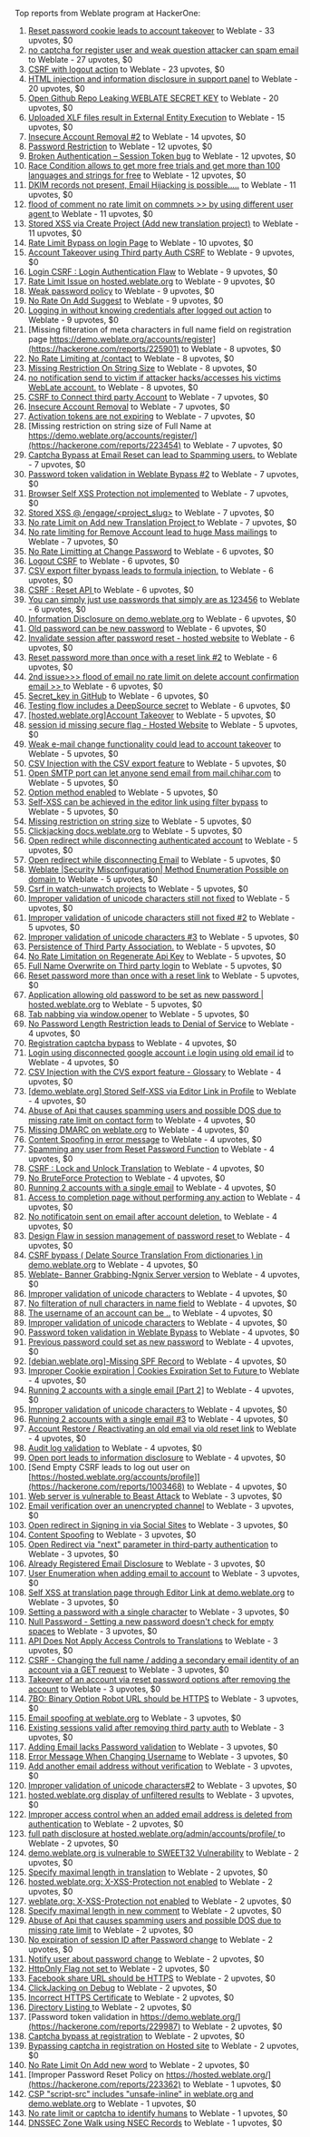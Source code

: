 Top reports from Weblate program at HackerOne:

1. [Reset password cookie leads to account takeover](https://hackerone.com/reports/1004536) to Weblate - 33 upvotes, $0
2. [no captcha for register user and weak question attacker can spam email](https://hackerone.com/reports/236398) to Weblate - 27 upvotes, $0
3. [CSRF with logout action](https://hackerone.com/reports/1971589) to Weblate - 23 upvotes, $0
4. [HTML injection and information disclosure in support panel](https://hackerone.com/reports/634312) to Weblate - 20 upvotes, $0
5. [Open Github Repo Leaking WEBLATE SECRET KEY](https://hackerone.com/reports/942146) to Weblate - 20 upvotes, $0
6. [Uploaded XLF files result in External Entity Execution](https://hackerone.com/reports/232614) to Weblate - 15 upvotes, $0
7. [Insecure Account Removal #2](https://hackerone.com/reports/229532) to Weblate - 14 upvotes, $0
8. [Password Restriction](https://hackerone.com/reports/229920) to Weblate - 12 upvotes, $0
9. [Broken Authentication – Session Token bug](https://hackerone.com/reports/400826) to Weblate - 12 upvotes, $0
10. [Race Condition allows to get more free trials and get more than 100 languages and strings for free](https://hackerone.com/reports/1087188) to Weblate - 12 upvotes, $0
11. [DKIM records not present, Email Hijacking is possible.....](https://hackerone.com/reports/253926) to Weblate - 11 upvotes, $0
12. [flood of comment no rate  limit on commnets \>\>  by using different user agent ](https://hackerone.com/reports/404035) to Weblate - 11 upvotes, $0
13. [Stored XSS via Create Project (Add new translation project)](https://hackerone.com/reports/610219) to Weblate - 11 upvotes, $0
14. [Rate Limit Bypass on login Page](https://hackerone.com/reports/224460) to Weblate - 10 upvotes, $0
15. [Account Takeover using Third party Auth CSRF](https://hackerone.com/reports/225653) to Weblate - 9 upvotes, $0
16. [Login CSRF : Login Authentication Flaw](https://hackerone.com/reports/229528) to Weblate - 9 upvotes, $0
17. [Rate Limit Issue on hosted.weblate.org](https://hackerone.com/reports/229825) to Weblate - 9 upvotes, $0
18. [Weak password policy](https://hackerone.com/reports/224572) to Weblate - 9 upvotes, $0
19. [No Rate On Add Suggest](https://hackerone.com/reports/481654) to Weblate - 9 upvotes, $0
20. [Logging in without knowing credentials after logged out action](https://hackerone.com/reports/1971610) to Weblate - 9 upvotes, $0
21. [Missing filteration of meta characters in full name field on registration page https://demo.weblate.org/accounts/register](https://hackerone.com/reports/225901) to Weblate - 8 upvotes, $0
22. [No Rate Limiting at /contact](https://hackerone.com/reports/229511) to Weblate - 8 upvotes, $0
23. [Missing Restriction On String Size](https://hackerone.com/reports/257376) to Weblate - 8 upvotes, $0
24. [no notification send to victim if attacker hacks/accesses his victims WebLate account.](https://hackerone.com/reports/282772) to Weblate - 8 upvotes, $0
25. [CSRF to Connect third party Account](https://hackerone.com/reports/225100) to Weblate - 7 upvotes, $0
26. [Insecure Account Removal](https://hackerone.com/reports/223355) to Weblate - 7 upvotes, $0
27. [Activation tokens are not expiring](https://hackerone.com/reports/223339) to Weblate - 7 upvotes, $0
28. [Missing restriction on string size of Full Name at https://demo.weblate.org/accounts/register/](https://hackerone.com/reports/223454) to Weblate - 7 upvotes, $0
29. [Captcha Bypass at Email Reset can lead to Spamming users.](https://hackerone.com/reports/229541) to Weblate - 7 upvotes, $0
30. [Password token validation in Weblate Bypass #2](https://hackerone.com/reports/244287) to Weblate - 7 upvotes, $0
31. [Browser Self XSS Protection not implemented](https://hackerone.com/reports/400781) to Weblate - 7 upvotes, $0
32. [Stored XSS @ /engage/\<project_slug\>](https://hackerone.com/reports/472391) to Weblate - 7 upvotes, $0
33. [No rate Limit on Add new Translation Project ](https://hackerone.com/reports/1238749) to Weblate - 7 upvotes, $0
34. [No rate limiting for Remove Account lead to huge Mass mailings](https://hackerone.com/reports/1723445) to Weblate - 7 upvotes, $0
35. [No Rate Limitting at Change Password](https://hackerone.com/reports/223694) to Weblate - 6 upvotes, $0
36. [Logout CSRF](https://hackerone.com/reports/223329) to Weblate - 6 upvotes, $0
37. [CSV export filter bypass leads to formula injection.](https://hackerone.com/reports/223999) to Weblate - 6 upvotes, $0
38. [CSRF : Reset API ](https://hackerone.com/reports/223333) to Weblate - 6 upvotes, $0
39. [You can simply just use passwords that simply are as 123456](https://hackerone.com/reports/223374) to Weblate - 6 upvotes, $0
40. [Information Disclosure on demo.weblate.org](https://hackerone.com/reports/229620) to Weblate - 6 upvotes, $0
41. [Old password can be new password](https://hackerone.com/reports/229577) to Weblate - 6 upvotes, $0
42. [Invalidate session after password reset - hosted website](https://hackerone.com/reports/224362) to Weblate - 6 upvotes, $0
43. [Reset password more than once with a reset link #2](https://hackerone.com/reports/245450) to Weblate - 6 upvotes, $0
44. [2nd issue\>\>\> flood of email  no rate limit on delete account confirmation email \>\> ](https://hackerone.com/reports/404713) to Weblate - 6 upvotes, $0
45. [Secret_key in GitHub](https://hackerone.com/reports/926093) to Weblate - 6 upvotes, $0
46. [Testing flow includes a DeepSource secret](https://hackerone.com/reports/1927499) to Weblate - 6 upvotes, $0
47. [[hosted.weblate.org]Account Takeover](https://hackerone.com/reports/223637) to Weblate - 5 upvotes, $0
48. [session id missing secure flag - Hosted Website](https://hackerone.com/reports/224379) to Weblate - 5 upvotes, $0
49. [Weak e-mail change functionality could lead to account takeover](https://hackerone.com/reports/223461) to Weblate - 5 upvotes, $0
50. [CSV Injection with the CSV export feature](https://hackerone.com/reports/223344) to Weblate - 5 upvotes, $0
51. [Open SMTP port can let anyone send email from mail.chihar.com](https://hackerone.com/reports/223435) to Weblate - 5 upvotes, $0
52. [Option method enabled](https://hackerone.com/reports/230194) to Weblate - 5 upvotes, $0
53. [Self-XSS can be achieved in the editor link using filter bypass](https://hackerone.com/reports/229735) to Weblate - 5 upvotes, $0
54. [Missing restriction on string size](https://hackerone.com/reports/229796) to Weblate - 5 upvotes, $0
55. [Clickjacking docs.weblate.org](https://hackerone.com/reports/223391) to Weblate - 5 upvotes, $0
56. [Open redirect while disconnecting authenticated account](https://hackerone.com/reports/224317) to Weblate - 5 upvotes, $0
57. [Open redirect while disconnecting Email](https://hackerone.com/reports/238117) to Weblate - 5 upvotes, $0
58. [Weblate |Security Misconfiguration| Method Enumeration Possible on domain ](https://hackerone.com/reports/230648) to Weblate - 5 upvotes, $0
59. [Csrf in watch-unwatch projects](https://hackerone.com/reports/229405) to Weblate - 5 upvotes, $0
60. [Improper validation of unicode characters still not fixed](https://hackerone.com/reports/241596) to Weblate - 5 upvotes, $0
61. [Improper validation of unicode characters still not fixed #2](https://hackerone.com/reports/243611) to Weblate - 5 upvotes, $0
62. [Improper validation of unicode characters #3](https://hackerone.com/reports/243635) to Weblate - 5 upvotes, $0
63. [Persistence of Third Party Association.](https://hackerone.com/reports/241623) to Weblate - 5 upvotes, $0
64. [No Rate Limitation on Regenerate Api Key](https://hackerone.com/reports/243619) to Weblate - 5 upvotes, $0
65. [Full Name Overwrite on Third party login](https://hackerone.com/reports/241598) to Weblate - 5 upvotes, $0
66. [Reset password more than once with a reset link](https://hackerone.com/reports/243594) to Weblate - 5 upvotes, $0
67. [ Application allowing old password to be set as new password | hosted.weblate.org](https://hackerone.com/reports/264934) to Weblate - 5 upvotes, $0
68. [Tab nabbing via window.opener](https://hackerone.com/reports/403891) to Weblate - 5 upvotes, $0
69. [No Password Length Restriction leads to Denial of Service](https://hackerone.com/reports/223854) to Weblate - 4 upvotes, $0
70. [Registration captcha bypass](https://hackerone.com/reports/223324) to Weblate - 4 upvotes, $0
71. [Login using disconnected google account i.e login using old email id](https://hackerone.com/reports/223427) to Weblate - 4 upvotes, $0
72. [CSV Injection with the CVS export feature - Glossary](https://hackerone.com/reports/224291) to Weblate - 4 upvotes, $0
73. [[demo.weblate.org] Stored Self-XSS via Editor Link in Profile](https://hackerone.com/reports/223331) to Weblate - 4 upvotes, $0
74. [Abuse of Api that causes spamming users and possible DOS due to missing rate limit on contact form](https://hackerone.com/reports/223542) to Weblate - 4 upvotes, $0
75. [Missing DMARC on weblate.org](https://hackerone.com/reports/223545) to Weblate - 4 upvotes, $0
76. [Content Spoofing in error message](https://hackerone.com/reports/223456) to Weblate - 4 upvotes, $0
77. [Spamming any user from Reset Password Function](https://hackerone.com/reports/223525) to Weblate - 4 upvotes, $0
78. [CSRF : Lock and Unlock Translation](https://hackerone.com/reports/223345) to Weblate - 4 upvotes, $0
79. [No BruteForce Protection](https://hackerone.com/reports/223337) to Weblate - 4 upvotes, $0
80. [Running 2 accounts with a single email](https://hackerone.com/reports/224072) to Weblate - 4 upvotes, $0
81. [Access to completion page without performing any action](https://hackerone.com/reports/223846) to Weblate - 4 upvotes, $0
82. [No notificatoin sent on email after account deletion.](https://hackerone.com/reports/229909) to Weblate - 4 upvotes, $0
83. [Design Flaw in session management of password reset ](https://hackerone.com/reports/229417) to Weblate - 4 upvotes, $0
84. [CSRF bypass ( Delate Source Translation From dictionaries ) in demo.weblate.org](https://hackerone.com/reports/230863) to Weblate - 4 upvotes, $0
85. [Weblate- Banner Grabbing-Ngnix Server version](https://hackerone.com/reports/230633) to Weblate - 4 upvotes, $0
86. [Improper validation of unicode characters](https://hackerone.com/reports/229483) to Weblate - 4 upvotes, $0
87. [No filteration of null characters in name field](https://hackerone.com/reports/242945) to Weblate - 4 upvotes, $0
88. [The username of an account can be ..](https://hackerone.com/reports/243609) to Weblate - 4 upvotes, $0
89. [Improper validation of unicode characters](https://hackerone.com/reports/242171) to Weblate - 4 upvotes, $0
90. [Password token validation in Weblate Bypass](https://hackerone.com/reports/243842) to Weblate - 4 upvotes, $0
91. [Previous password could set as new password](https://hackerone.com/reports/243616) to Weblate - 4 upvotes, $0
92. [[debian.weblate.org]-Missing SPF Record](https://hackerone.com/reports/245518) to Weblate - 4 upvotes, $0
93. [Improper Cookie expiration | Cookies Expiration Set to Future ](https://hackerone.com/reports/232306) to Weblate - 4 upvotes, $0
94. [Running 2 accounts with a single email [Part 2]](https://hackerone.com/reports/241608) to Weblate - 4 upvotes, $0
95. [Improper validation of unicode characters ](https://hackerone.com/reports/278718) to Weblate - 4 upvotes, $0
96. [Running 2 accounts with a single email #3](https://hackerone.com/reports/245304) to Weblate - 4 upvotes, $0
97. [ Account Restore / Reactivating an old email via old reset link](https://hackerone.com/reports/275303) to Weblate - 4 upvotes, $0
98. [Audit log validation](https://hackerone.com/reports/296632) to Weblate - 4 upvotes, $0
99. [Open port leads to information disclosure](https://hackerone.com/reports/223421) to Weblate - 4 upvotes, $0
100. [Send Empty CSRF leads to log out user on [https://hosted.weblate.org/accounts/profile]](https://hackerone.com/reports/1003468) to Weblate - 4 upvotes, $0
101. [Web server is vulnerable to Beast Attack](https://hackerone.com/reports/223350) to Weblate - 3 upvotes, $0
102. [Email verification over an unencrypted channel](https://hackerone.com/reports/224287) to Weblate - 3 upvotes, $0
103. [Open redirect in Signing in via Social Sites](https://hackerone.com/reports/223718) to Weblate - 3 upvotes, $0
104. [Content Spoofing](https://hackerone.com/reports/223630) to Weblate - 3 upvotes, $0
105. [Open Redirect via "next" parameter in third-party authentication](https://hackerone.com/reports/223326) to Weblate - 3 upvotes, $0
106. [Already Registered Email Disclosure](https://hackerone.com/reports/223343) to Weblate - 3 upvotes, $0
107. [User Enumeration when adding email to account](https://hackerone.com/reports/223531) to Weblate - 3 upvotes, $0
108. [Self XSS at translation page through Editor Link at demo.weblate.org](https://hackerone.com/reports/223692) to Weblate - 3 upvotes, $0
109. [Setting a password with a single character](https://hackerone.com/reports/223851) to Weblate - 3 upvotes, $0
110. [Null Password - Setting a new password doesn't check for empty spaces](https://hackerone.com/reports/223618) to Weblate - 3 upvotes, $0
111. [API Does Not Apply Access Controls to Translations](https://hackerone.com/reports/232994) to Weblate - 3 upvotes, $0
112. [CSRF - Changing the full name / adding a secondary email identity of an account via a GET request](https://hackerone.com/reports/223367) to Weblate - 3 upvotes, $0
113. [Takeover of an account via reset password options after removing the account](https://hackerone.com/reports/230076) to Weblate - 3 upvotes, $0
114. [7BO: Binary Option Robot URL should be HTTPS](https://hackerone.com/reports/225722) to Weblate - 3 upvotes, $0
115. [Email spoofing at weblate.org](https://hackerone.com/reports/224186) to Weblate - 3 upvotes, $0
116. [Existing sessions valid after removing third party auth](https://hackerone.com/reports/223475) to Weblate - 3 upvotes, $0
117. [Adding Email lacks Password validation](https://hackerone.com/reports/229869) to Weblate - 3 upvotes, $0
118. [Error Message When Changing Username](https://hackerone.com/reports/243664) to Weblate - 3 upvotes, $0
119. [Add another email address without verification](https://hackerone.com/reports/265987) to Weblate - 3 upvotes, $0
120. [Improper validation of unicode characters#2](https://hackerone.com/reports/279945) to Weblate - 3 upvotes, $0
121. [hosted.weblate.org display of unfiltered results](https://hackerone.com/reports/1454552) to Weblate - 3 upvotes, $0
122. [Improper access control when an added email address is deleted from authentication](https://hackerone.com/reports/223434) to Weblate - 2 upvotes, $0
123. [full path disclosure at hosted.weblate.org/admin/accounts/profile/ ](https://hackerone.com/reports/225495) to Weblate - 2 upvotes, $0
124. [demo.weblate.org is vulnerable to SWEET32 Vulnerability](https://hackerone.com/reports/223653) to Weblate - 2 upvotes, $0
125. [Specify maximal length in translation](https://hackerone.com/reports/224015) to Weblate - 2 upvotes, $0
126. [hosted.weblate.org: X-XSS-Protection not enabled](https://hackerone.com/reports/223396) to Weblate - 2 upvotes, $0
127. [weblate.org: X-XSS-Protection not enabled](https://hackerone.com/reports/223723) to Weblate - 2 upvotes, $0
128. [Specify maximal length in new comment](https://hackerone.com/reports/223931) to Weblate - 2 upvotes, $0
129. [Abuse of Api that causes spamming users and possible DOS due to missing rate limit](https://hackerone.com/reports/223557) to Weblate - 2 upvotes, $0
130. [No expiration of session ID after Password change](https://hackerone.com/reports/223327) to Weblate - 2 upvotes, $0
131. [Notify user about password change](https://hackerone.com/reports/223609) to Weblate - 2 upvotes, $0
132. [HttpOnly Flag not set ](https://hackerone.com/reports/224006) to Weblate - 2 upvotes, $0
133. [Facebook share URL should be HTTPS](https://hackerone.com/reports/225769) to Weblate - 2 upvotes, $0
134. [ClickJacking on Debug](https://hackerone.com/reports/225555) to Weblate - 2 upvotes, $0
135. [Incorrect HTTPS Certificate](https://hackerone.com/reports/225540) to Weblate - 2 upvotes, $0
136. [Directory Listing ](https://hackerone.com/reports/223384) to Weblate - 2 upvotes, $0
137. [Password token validation in https://demo.weblate.org/](https://hackerone.com/reports/229987) to Weblate - 2 upvotes, $0
138. [Captcha bypass at registration](https://hackerone.com/reports/229584) to Weblate - 2 upvotes, $0
139. [Bypassing captcha in registration on Hosted site](https://hackerone.com/reports/224342) to Weblate - 2 upvotes, $0
140. [No Rate Limit  On Add new word](https://hackerone.com/reports/479021) to Weblate - 2 upvotes, $0
141. [Improper Password Reset Policy on https://hosted.weblate.org/](https://hackerone.com/reports/223362) to Weblate - 1 upvotes, $0
142. [CSP "script-src" includes "unsafe-inline" in weblate.org and demo.weblate.org](https://hackerone.com/reports/231062) to Weblate - 1 upvotes, $0
143. [No rate limit or captcha to identify humans](https://hackerone.com/reports/257384) to Weblate - 1 upvotes, $0
144. [DNSSEC Zone Walk using NSEC Records](https://hackerone.com/reports/228471) to Weblate - 1 upvotes, $0
